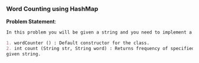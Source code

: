 ### Word Counting using HashMap

**Problem Statement**: 
```markdown
In this problem you will be given a string and you need to implement a method which will return the number of times given word is repeated in the given string.

1. wordCounter () : Default constructor for the class.
2. int count (String str, String word) : Returns frequency of specified word in the
given string.
```
